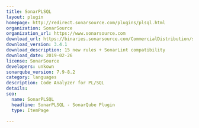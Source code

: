 ```yaml
---
title: SonarPLSQL
layout: plugin
homepage: http://redirect.sonarsource.com/plugins/plsql.html
organization: SonarSource
organization_url: https://www.sonarsource.com
download_url: https://binaries.sonarsource.com/CommercialDistribution/sonar-plsql-plugin/sonar-plsql-plugin-3.4.1.2576.jar
download_version: 3.4.1
download_description: 15 new rules + SonarLint compatibility
download_date: 2019-02-26
license: SonarSource
developers: unkown
sonarqube_version: 7.9-8.2
category: languages
description: Code Analyzer for PL/SQL
details: 
seo: 
  name: SonarPLSQL
  headline: SonarPLSQL - SonarQube Plugin
  type: ItemPage

---
```


